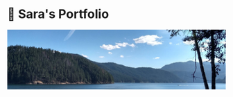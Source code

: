 # 🔭 Sara's Portfolio

![](https://github.com/sluopsy/images/blob/main/lake-banner-50.jpg?raw=true)
<!--
**sluopsy/sluopsy** is a ✨ _special_ ✨ repository because its `README.md` (this file) appears on your GitHub profile.

Here are some ideas to get you started:
👋
- 🔭 I’m currently working on ...
- 🌱 I’m currently learning ...
- 👯 I’m looking to collaborate on ...
- 🤔 I’m looking for help with ...
- 💬 Ask me about ...
- 📫 How to reach me: ...
- 😄 Pronouns: ...
- ⚡ Fun fact: ...

Use windows key + . to add emojis
-->
